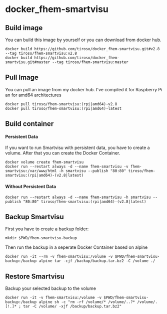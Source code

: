 # docker_fhem-smartvisu
## Build image
You can build this image by yourself or you can download from docker hub.
```
docker build https://github.com/tiroso/docker_fhem-smartvisu.git#v2.8 --tag tiroso/fhem-smartvisu:v2.8
docker build https://github.com/tiroso/docker_fhem-smartvisu.git#master --tag tiroso/fhem-smartvisu:master
```
## Pull Image
You can pull an image from my docker hub. I've compiled it for Raspberry Pi an for amd64 architectures
```
docker pull tiroso/fhem-smartvisu:(rpi|amd64)-v2.8
docker pull tiroso/fhem-smartvisu:(rpi|amd64)-latest
```
## Build container
#### Persistent Data
If you want to run Smartvisu with persistent data, you have to create a volume. After that you can create the Docker Container.
```
docker volume create fhem-smartvisu
docker run --restart always -d --name fhem-smartvisu -v fhem-smartvisu:/var/www/html -h smartvisu --publish "80:80" tiroso/fhem-smartvisu:(rpi|amd64)-(v2.8|latest)
```
#### Without Persistent Data
```
docker run --restart always -d --name fhem-smartvisu -h smartvisu --publish "80:80" tiroso/fhem-smartvisu:(rpi|amd64)-(v2.8|latest)
```
## Backup Smartvisu
First you have to create a backup folder:
```
mkdir $PWD/fhem-smartvisu-backup
```
Then run the backup in a seperate Docker Container based on alpine
```
docker run -it --rm -v fhem-smartvisu:/volume -v $PWD/fhem-smartvisu-backup:/backup alpine tar -cjf /backup/backup.tar.bz2 -C /volume ./
```
## Restore Smartvisu
Backup your selected backup to the volume
```
docker run -it -v fhem-smartvisu:/volume -v $PWD/fhem-smartvisu-backup:/backup alpine sh -c "rm -rf /volume/* /volume/..?* /volume/.[!.]* ; tar -C /volume/ -xjf /backup/backup.tar.bz2"
```
